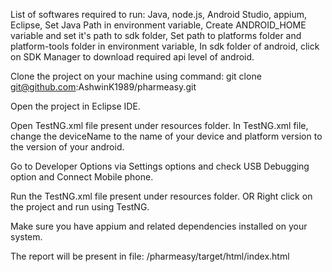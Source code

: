 List of softwares required to run:
Java,
node.js,
Android Studio,
appium,
Eclipse,
Set Java Path in environment variable,
Create ANDROID_HOME variable and set it's path to sdk folder,
Set path to platforms folder and platform-tools folder in environment variable,
In sdk folder of android, click on SDK Manager to download required api level of android.


Clone the project on your machine using command: git clone git@github.com:AshwinK1989/pharmeasy.git

Open the project in Eclipse IDE.

Open TestNG.xml file present under resources folder.
In TestNG.xml file, change the deviceName to the name of your device and platform version to the version of your android.

Go to Developer Options via Settings options and check USB Debugging option and Connect Mobile phone.

Run the TestNG.xml file present under resources folder. OR Right click on the project and run using TestNG.

Make sure you have appium and related dependencies installed on your system.

The report will be present in file: /pharmeasy/target/html/index.html
